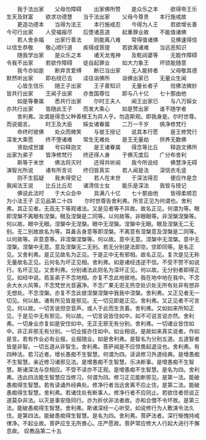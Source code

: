 <!-- { "loadSidebar": true } -->
　　我于法出家　　父母勿障碍
　　出家佛所赞　　是众乐之本
　　欲得帝王乐　　生天及财富
　　欲求功德慧　　当于法出家
　　父母今尊贵　　本行施戒故
　　更造功德本　　当得为法王
　　本行施戒忍　　今得为人王
　　若欲增长善　　今可行出家
　　人受福报尽　　后堕诸恶道
　　起重罪业故　　不能值诸佛
　　若人舍余福　　出家行善法
　　则能离八难　　常得值诸佛
　　见佛速得信　　以信生恭敬
　　敬心顺行道　　疾得成菩提
　　若欲离诸难　　当远恶知识
　　随我学出家　　是众乐之本
　　诸天龙鬼神　　及乾闼婆等
　　无能作障碍　　令我不出家
　　若欲作障碍　　徒自起罪业
　　如大力象王　　坏琐能随意
　　我今亦如是　　断弃贪爱缚
　　断已当出家　　无人能转者
　　父母敬其德　　默然听出家
　　即右绕已去　　迳往诣佛所
　　诣佛出家已　　无量众生闻
　　心皆生信乐　　随王子出家
　　王子善知识　　无量长者子
　　信佛法微妙　　皆共行出家
　　王闻子出家　　亦舍国尊位
　　即与八十亿　　七十那由他
　　如是等眷属　　悉共行出家
　　尔时王夫人　　闻王出家已
　　与八万婇女　　亦共行出家
　　皆随此王子　　而发大乘心
　　如是赞出家　　谁不随学者
　　舍利弗。汝谓是得念父种善根王为异人乎。勿造斯观。即我身是。尔时世尊。而说偈言。
　　时王及大臣　　婇女诸眷属
　　二万一千岁　　俱净修梵行
　　命终时彼佛　　处众而微笑
　　与彼王授记　　说其本行愿
　　是王修梵行　　深发大乘愿
　　终不堕诸难　　常生无难处
　　是王无量劫　　供养无数佛
　　贤劫成世雄　　号曰释迦文
　　是王诸眷属　　得念等比丘
　　释迦文佛所　　出家为弟子
　　皆净修梵行　　终还得人身
　　于佛灭度后　　广分布舍利
　　斯等于末世　　佛法将灭时
　　还得共听闻　　我今所说经
　　佛慧净无碍　　演智光所说
　　诸有所言论　　终归皆真实
　　若人闻是法　　深信衣毛竖
　　则不生狐疑　　我未得受记
　　若人在末世　　于深法得忍
　　便应作是念　　我闻法王说
　　比丘比丘尼　　诸清信士女
　　能乐是深法　　我皆与授记
　　佛说此法时　　于大众会中
　　具满八十亿　　七十那由他
　　皆得柔顺忍　　为小法王子
正见品第二十四
　　尔时世尊告舍利弗。所言正见为何谓也。舍利弗。其正见者。无高无下等观诸法。又是见者等不异故。故名正见。何谓为等。眼即涅槃不离眼有涅槃。眼及涅槃是二同等。以何故等。非眼眼等。非涅槃涅槃等。何以故。眼中无眼。涅槃中无涅槃。眼中无涅槃。涅槃中无眼。眼及涅槃无二无别。无二别故故名为等。耳鼻舌身意等即涅槃。不离意有涅槃意及涅槃是二同等。以何故等。非意意等。非涅槃涅槃等。何以故。意中无意。涅槃中无涅槃。意中无涅槃。涅槃中无意。意及涅槃无二无别。若无分别是法即空。空即同等。是名正见。又舍利弗。是正见故名为正见。于是正中无有邪相。故名正见。复次是见无称无量故名正见。云何名为坏正见相。舍利弗。如是诸经违逆不信。不受不赞不如说行。名坏正见。又舍利弗。分别诸法此则名为深坏正见。何以故。无分别者即得正见。如经中说。若圣弟子不念地相。亦复不念此地彼地。我在地中地在我中。不念余大水火风等。不念梵世光音遍净。不念广果无诳无热空处识处无所有处非有想非无想处。不念涅槃。亦复不念此彼涅槃涅槃中我我中涅槃。舍利弗。又正见者无一切见。何以故。诸有所见皆是邪见。无一切见即是正见。舍利弗。又正见者不可言见。何以故。一切言说但空音声。或人于此而生贪着。舍利弗。又如如来所知正见。于是见中无有邪见。何以故。一切言说皆住如中。如不可说言说亦然。舍利弗。一切身业亦复如是安住如中。无正无邪无有分别。舍利弗。一切诸业皆住如中。非正非邪无有分别。一切业报亦住如中。如业相说。是故如来真实说者。作如是言。若有作业必有业报。业报随业。如是舍利弗。是智名为分别五道。五道智者皆是非智。一切五道从非智生。舍利弗。菩萨闻是不应惊畏起退没也。舍利弗。有四种法。若习近者。增长愚痴不生智慧。何谓为四。读讽修习外道经典。是增愚痴不生智慧。亲近修习诸邪见法。是增愚痴不生智慧。乐决断事。是增愚痴不生智慧。斯诸深法与空相应。不受不读亦不正观。是增愚痴不生智慧。是名为四。舍利弗。违此四法能生智慧应当修习。何谓为四。修习正见能断邪见。是第一法。能破愚痴得生智慧。若有读诵外经典处。修净行者当远舍离不应止住。是第二法。能破愚痴得生智慧。舍利弗。若诸住处有断事人。修净行者不应同止。若欲住者但说正道莫杂非法。以灭是事安隐同行。亦为折伏非法者故。亦和合僧不令坏故。是第三法。能破愚痴得生智慧。舍利弗。斯诸深经一心听受。如说修行为人敷演令法久住。是第四法。能破愚痴得生智慧。是名为四。舍利弗。菩萨法者。深行惭愧持戒律净。不起业故。菩萨应生无所畏心。庄严愿故。菩萨常应修大人行起大进行不懈息故。
叹教品第二十五
